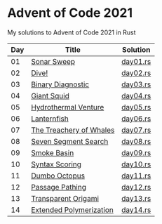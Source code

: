 # Advent of Code 2021

My solutions to Advent of Code 2021 in Rust

| Day | Title | Solution |
|-----|-------|----------|
| 01 | [Sonar Sweep](https://adventofcode.com/2021/day/1)               | [day01.rs](src/day01.rs) |
| 02 | [Dive!](https://adventofcode.com/2021/day/2)                     | [day02.rs](src/day02.rs) |
| 03 | [Binary Diagnostic](https://adventofcode.com/2021/day/3)         | [day03.rs](src/day03.rs) |
| 04 | [Giant Squid](https://adventofcode.com/2021/day/4)               | [day04.rs](src/day04.rs) |
| 05 | [Hydrothermal Venture](https://adventofcode.com/2021/day/5)      | [day05.rs](src/day05.rs) |
| 06 | [Lanternfish](https://adventofcode.com/2021/day/6)               | [day06.rs](src/day06.rs) |
| 07 | [The Treachery of Whales](https://adventofcode.com/2021/day/7)   | [day07.rs](src/day07.rs) |
| 08 | [Seven Segment Search](https://adventofcode.com/2021/day/8)      | [day08.rs](src/day08.rs) |
| 09 | [Smoke Basin](https://adventofcode.com/2021/day/9)               | [day09.rs](src/day09.rs) |
| 10 | [Syntax Scoring](https://adventofcode.com/2021/day/10)           | [day10.rs](src/day10.rs) |
| 11 | [Dumbo Octopus](https://adventofcode.com/2021/day/11)            | [day11.rs](src/day11.rs) |
| 12 | [Passage Pathing](https://adventofcode.com/2021/day/12)          | [day12.rs](src/day12.rs) |
| 13 | [Transparent Origami](https://adventofcode.com/2021/day/13)      | [day13.rs](src/day13.rs) |
| 14 | [Extended Polymerization](https://adventofcode.com/2021/day/14)  | [day14.rs](src/day14.rs) |